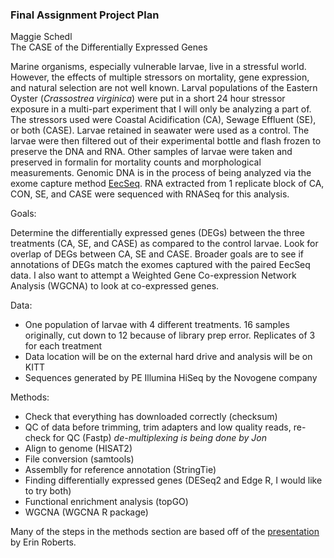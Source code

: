 ### Final Assignment Project Plan  
Maggie Schedl  
The CASE of the Differentially Expressed Genes 

Marine organisms, especially vulnerable larvae, live in a stressful world. However, the effects of multiple stressors on mortality, gene expression, and natural selection are not well known. Larval populations of the Eastern Oyster (_Crassostrea virginica_) were put in a short 24 hour stressor exposure in a multi-part experiment that I will only be analyzing a part of. The stressors used were Coastal Acidification (CA), Sewage Effluent (SE), or both (CASE). Larvae retained in seawater were used as a control. The larvae were then filtered out of their experimental bottle and flash frozen to preserve the DNA and RNA. Other samples of larvae were taken and preserved in formalin for mortality counts and morphological measurements. Genomic DNA is in the process of being analyzed via the exome capture method [EecSeq](https://www.biorxiv.org/content/10.1101/223735v1). RNA extracted from 1 replicate block of CA, CON, SE, and CASE were sequenced with RNASeq for this analysis.

Goals:  

Determine the differentially expressed genes (DEGs) between the three treatments (CA, SE, and CASE) as compared to the control larvae. Look for overlap of DEGs between CA, SE and CASE. Broader goals are to see if annotations of DEGs match the exomes captured with the paired EecSeq data. I also want to attempt a Weighted Gene Co-expression Network Analysis (WGCNA) to look at co-expressed genes.

Data:
* One population of larvae with 4 different treatments. 16 samples originally, cut down to 12 because of library prep error. Replicates of 3 for each treatment
* Data location will be on the external hard drive and analysis will be on KITT
* Sequences generated by PE Illumina HiSeq by the Novogene company

Methods:

* Check that everything has downloaded correctly (checksum)
* QC of data before trimming, trim adapters and low quality reads, re-check for QC (Fastp) _de-multiplexing is being done by Jon_
* Align to genome (HISAT2)
* File conversion (samtools)
* Assemblly for reference annotation (StringTie)
* Finding differentially expressed genes (DESeq2 and Edge R, I would like to try both)
* Functional enrichment analysis (topGO)
* WGCNA (WGCNA R package)

Many of the steps in the methods section are based off of the [presentation](https://github.com/jpuritz/BIO_594_2019/blob/master/Lectures/Week10/April_3_2019_RNA-seq_INTRO.pptx) by Erin Roberts.
